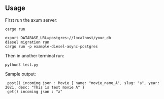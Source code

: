 ## Usage

First run the axum server:

```
cargo run
```

```
export DATABASE_URL=postgres://localhost/your_db
diesel migration run
cargo run -p example-diesel-async-postgres
```

Then in another terminal run:

```
python3 test.py
```

Sample output:

```
 post() incoming json : Movie { name: "movie_name_A", slug: "a", year: 2021, desc: "This is test movie A" }
 get() incoming json : "a"
```
